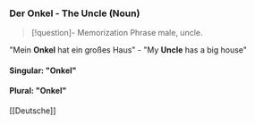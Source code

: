 ### Der Onkel - The Uncle   (Noun)

> [!question]- Memorization Phrase
> male, uncle.

"Mein **Onkel** hat ein großes Haus" - "My **Uncle** has a big house"

#### Singular: "Onkel"
#### Plural: "Onkel"



[[Deutsche]]